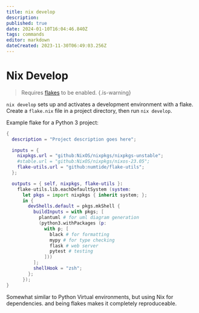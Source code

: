 ```yaml
---
title: nix develop
description: 
published: true
date: 2024-01-10T16:04:46.840Z
tags: commands
editor: markdown
dateCreated: 2023-11-30T06:49:03.256Z
---
```


# Nix Develop

> Requires [flakes](/nix/Flakes) to be enabled.
{.is-warning}

`nix develop` sets up and activates a development environment with a flake.  Create a `flake.nix` file in a project directory, then run `nix develop`.

Example flake for a Python 3 project:

```nix
{
  description = "Project description goes here";

  inputs = {
    nixpkgs.url = "github:NixOS/nixpkgs/nixpkgs-unstable";
    #stable.url = "github:NixOS/nixpkgs/nixos-23.05";
    flake-utils.url = "github:numtide/flake-utils";
  };

  outputs = { self, nixpkgs, flake-utils }:
    flake-utils.lib.eachDefaultSystem (system:
      let pkgs = import nixpkgs { inherit system; };
      in {
        devShells.default = pkgs.mkShell {
          buildInputs = with pkgs; [
            plantuml # for uml diagram generation
            (python3.withPackages (p:
              with p; [
                black # for formatting
                mypy # for type checking
                flask # web server
                pytest # testing
              ]))
          ];
          shellHook = "zsh";
        };
      });
}

```



Somewhat similar to Python Virtual environments, but using Nix for dependencies. and being flakes
makes it completely reproduceable.